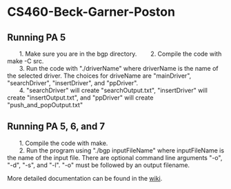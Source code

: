# CS460-Beck-Garner-Poston

## Running PA 5
&emsp;&emsp;1. Make sure you are in the bgp directory.
&emsp;&emsp;2. Compile the code with make -C src.\
&emsp;&emsp;3. Run the code with "./driverName" where driverName is the name of the selected driver. The choices for driveName are "mainDriver", "searchDriver", "insertDriver", and "ppDriver".\
&emsp;&emsp;4. "searchDriver" will create "searchOutput.txt", "insertDriver" will create "insertOutput.txt", and "ppDriver" will create "push_and_popOutput.txt"

## Running PA 5, 6, and 7
&emsp;&emsp;1. Compile the code with make.\
&emsp;&emsp;2. Run the program using "./bgp inputFileName" where inputFileName is the name of the input file. There are optional command line arguments "-o", "-d", "-s", and "-l". "-o" must be followed by an output filename.

More detailed documentation can be found in the [wiki](https://github.com/Price775/CS460-Beck-Garner-Poston/wiki).
